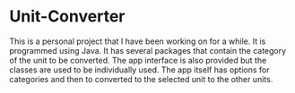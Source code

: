 # Unit-Converter
This is a personal project that I have been working on for a while. It is programmed using Java. It has several packages that contain the category of the unit to be converted. The app interface is also provided but the classes are used to be individually used. The app itself has options for categories and then to converted to the selected unit to the other units.
